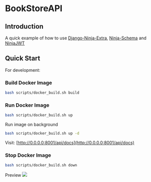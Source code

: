 # BookStoreAPI

## Introduction 


A quick example of how to use [Django-Ninja-Extra](https://eadwincode.github.io/django-ninja-extra/), [Ninja-Schema](https://github.com/eadwinCode/ninja-schema) and [NinjaJWT](https://eadwincode.github.io/django-ninja-jwt/)


## Quick Start
For development: 
### Build Docker Image
```bash
bash scripts/docker_build.sh build
```

### Run Docker Image
```bash
bash scripts/docker_build.sh up
```
Run image on background
```bash
bash scripts/docker_build.sh up -d
```
Visit: [http://0.0.0.0:8001/api/docs](http://0.0.0.0:8001/api/docs)

### Stop Docker Image
```bash
bash scripts/docker_build.sh down
```

Preview
<img src="docs/image/bookstore_api.gif">
